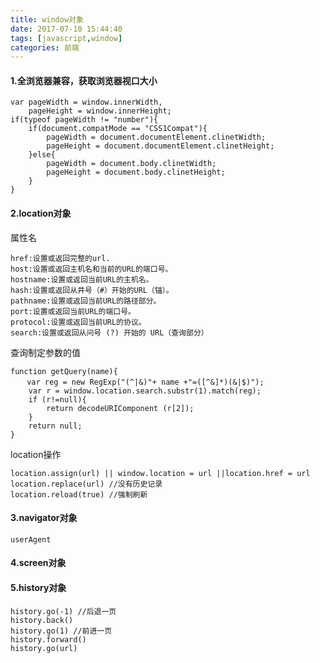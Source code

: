 ```yaml
---
title: window对象
date: 2017-07-10 15:44:40
tags: [javascript,window]
categories: 前端
---
```

#### 1.全浏览器兼容，获取浏览器视口大小

    var pageWidth = window.innerWidth,
        pageHeight = window.innerHeight;
    if(typeof pageWidth != "number"){
        if(document.compatMode == "CSS1Compat"){
            pageWidth = document.documentElement.clinetWidth;
            pageHeight = document.documentElement.clinetHeight;
        }else{
            pageWidth = document.body.clinetWidth;
            pageHeight = document.body.clinetHeight;
        }
    }
#### 2.location对象

属性名

    href:设置或返回完整的url.
    host:设置或返回主机名和当前的URL的端口号。
    hostname:设置或返回当前URL的主机名。
    hash:设置或返回从井号（#）开始的URL（锚）。
    pathname:设置或返回当前URL的路径部分。
    port:设置或返回当前URL的端口号。
    protocol:设置或返回当前URL的协议。
    search:设置或返回从问号 (?) 开始的 URL（查询部分）
    
查询制定参数的值
  
    function getQuery(name){
    　  var reg = new RegExp("(^|&)"+ name +"=([^&]*)(&|$)");
        var r = window.location.search.substr(1).match(reg);
        if (r!=null){
            return decodeURIComponent (r[2]);
        } 
        return null;
    }
    
location操作
    
    location.assign(url) || window.location = url ||location.href = url
    location.replace(url) //没有历史记录
    location.reload(true) //强制刷新
    
#### 3.navigator对象
    
    userAgent
#### 4.screen对象

#### 5.history对象

    history.go(-1) //后退一页
    history.back()
    history.go(1) //前进一页
    history.forward()
    history.go(url)
    
